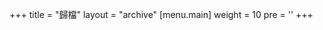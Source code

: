 +++
title = "歸檔"
layout = "archive"
[menu.main]
  weight = 10
  pre = '<i class="fas fa-fw fa-file-archive"></i>'
+++
